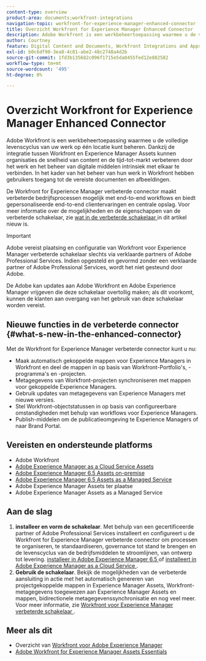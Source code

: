 ```yaml
---
content-type: overview
product-area: documents;workfront-integrations
navigation-topic: workfront-for-experience-manager-enhanced-connector
title: Overzicht Workfront for Experience Manager Enhanced Connector
description: Adobe Workfront is een werkbeheertoepassing waarmee u de volledige levenscyclus van uw werk op één locatie kunt beheren. Dankzij de integratie tussen Workfront en Experience Manager Assets kunnen organisaties de snelheid van content en de tijd-tot-markt verbeteren door het werk en het beheer van digitale middelen intrinsiek met elkaar te verbinden. In het kader van het beheer van hun werk in Workfront hebben gebruikers toegang tot de vereiste documenten en afbeeldingen.
author: Courtney
feature: Digital Content and Documents, Workfront Integrations and Apps
exl-id: b0c6df90-3ea8-4c81-abe2-48c2748a4d2b
source-git-commit: 1fd3b135682c096f1715e5da0455fed12e882582
workflow-type: tm+mt
source-wordcount: '495'
ht-degree: 0%

---
```


# Overzicht Workfront for Experience Manager Enhanced Connector

<!-- Audited: 01/2024 -->

Adobe Workfront is een werkbeheertoepassing waarmee u de volledige levenscyclus van uw werk op één locatie kunt beheren. Dankzij de integratie tussen Workfront en Experience Manager Assets kunnen organisaties de snelheid van content en de tijd-tot-markt verbeteren door het werk en het beheer van digitale middelen intrinsiek met elkaar te verbinden. In het kader van het beheer van hun werk in Workfront hebben gebruikers toegang tot de vereiste documenten en afbeeldingen.

De Workfront for Experience Manager verbeterde connector maakt verbeterde bedrijfsprocessen mogelijk met end-to-end workflows en biedt gepersonaliseerde end-to-end clientervaringen en centrale opslag. Voor meer informatie over de mogelijkheden en de eigenschappen van de verbeterde schakelaar, zie [ wat in de verbeterde schakelaar ](#what-s-new-in-the-enhanced-connector) in dit artikel nieuw is.

>[!IMPORTANT]
>
>Adobe vereist plaatsing en configuratie van Workfront voor Experience Manager verbeterde schakelaar slechts via verklaarde partners of Adobe Professional Services. Indien opgesteld en gevormd zonder een verklaarde partner of Adobe Professional Services, wordt het niet gesteund door Adobe.
>
>De Adobe kan updates aan Adobe Workfront en Adobe Experience Manager vrijgeven die deze schakelaar overtollig maken; als dit voorkomt, kunnen de klanten aan overgang van het gebruik van deze schakelaar worden vereist.

## Nieuwe functies in de verbeterde connector {#what-s-new-in-the-enhanced-connector}

Met de Workfront for Experience Manager verbeterde connector kunt u nu:

* Maak automatisch gekoppelde mappen voor Experience Managers in Workfront en deel de mappen in op basis van Workfront-Portfolio&#39;s, -programma&#39;s en -projecten.
* Metagegevens van Workfront-projecten synchroniseren met mappen voor gekoppelde Experience Managers.
* Gebruik updates van metagegevens van Experience Managers met nieuwe versies.
* Stel Workfront-objectstatussen in op basis van configureerbare omstandigheden met behulp van workflows voor Experience Managers.
* Publish-middelen om de publicatieomgeving te Experience Managers of naar Brand Portal.

## Vereisten en ondersteunde platforms

* Adobe Workfront
* [ Adobe Experience Manager as a Cloud Service Assets ](https://helpx.adobe.com/legal/product-descriptions/adobe-experience-manager-cloud-service.html)
* [ Adobe Experience Manager 6.5 Assets on-premise ](https://helpx.adobe.com/legal/product-descriptions/adobe-experience-manager-on-premise.html)
* [ Adobe Experience Manager 6.5 Assets as a Managed Service ](https://helpx.adobe.com/legal/product-descriptions/adobe-experience-manager-managed-services.html)
* Adobe Experience Manager Assets ter plaatse
* Adobe Experience Manager Assets as a Managed Service

## Aan de slag

1. **installeer en vorm de schakelaar**. Met behulp van een gecertificeerde partner of Adobe Professional Services installeert en configureert u de Workfront for Experience Manager verbeterde connector om processen te organiseren, te standaardiseren, governance tot stand te brengen en de levenscyclus van de bedrijfsmiddelen te stroomlijnen, van ontwerp tot levering. [ installeer in Adobe Experience Manager 6.5 ](https://experienceleague.adobe.com/docs/experience-manager-65/assets/integrations/workfront-integrations.html) of [ installeert in Adobe Experience Manager as a Cloud Service ](https://experienceleague.adobe.com/docs/experience-manager-cloud-service/assets/integrations/workfront-connector-install.html).
1. **Gebruik de schakelaar**. Bekijk de mogelijkheden van de verbeterde aansluiting in actie met het automatisch genereren van projectgekoppelde mappen in Experience Manager Assets, Workfront-metagegevens toegewezen aan Experience Manager Assets en mappen, bidirectionele metagegevenssynchronisatie en nog veel meer. Voor meer informatie, zie [ Workfront voor Experience Manager verbeterde schakelaar ](../../../documents/workfront-and-experience-manager-integrations/workfront-for-experience-manager-enhanced-connector/workfront-for-aem-enhanced-connector.md).

## Meer als dit

* Overzicht van [ Workfront voor Adobe Experience Manager ](https://www.workfront.com/integrations/adobe/experience-manager)
* [Adobe Workfront for Experience Manager Assets Essentials](../../../documents/adobe-workfront-for-experience-manager-assets-essentials/workfront-for-aem-asset-essentials.md)

